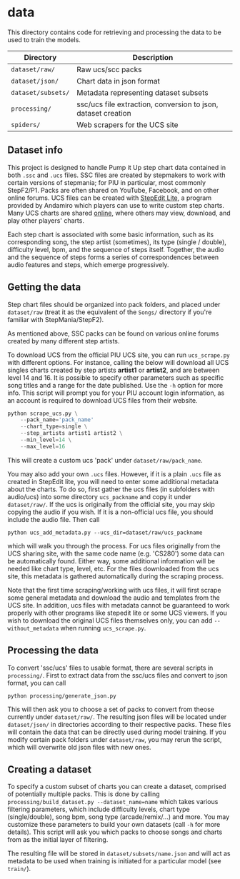 # data

This directory contains code for retrieving and processing the data
to be used to train the models.

| Directory          | Description                                                   |
|--------------------|---------------------------------------------------------------|
| `dataset/raw/`     | Raw ucs/scc packs                                             |
| `dataset/json/`    | Chart data in json format                                     |
| `dataset/subsets/` | Metadata representing dataset subsets                         |
| `processing/`      | ssc/ucs file extraction, conversion to json, dataset creation |
| `spiders/`         | Web scrapers for the UCS site |

## Dataset info

This project is designed to handle Pump it Up step chart data contained in both `.ssc` and `.ucs` files.
SSC files are created by stepmakers to work with certain versions of stepmania; for PIU in particular,
most commonly StepF2/P1. Packs are often shared on YouTube, Facebook, and on other online forums. UCS files
can be created with [StepEdit Lite](http://www.piugame.com/piu.ucs/ucs.intro/ucs.intro.php), a program provided by Andamiro which players can use to write custom step charts. Many UCS charts are shared [online](http://www.piugame.com/bbs/board.php?bo_table=ucs), where others may view, download, and play other players' charts.

Each step chart is associated with some basic information, such as its corresponding song, the step artist (sometimes),
its type (single / double), difficulty level, bpm, and the sequence of steps itself. Together, the audio and the
sequence of steps forms a series of correspondences between audio features and steps, which emerge progressively.

## Getting the data

Step chart files should be organized into pack folders, and placed under `dataset/raw` (treat it as the
equivalent of the `Songs/` directory if you're familiar with StepMania/StepF2).

As mentioned above, SSC packs can be found on various online forums created by many different
step artists. 

To download UCS from the official PIU UCS site, you can run `ucs_scrape.py` with
different options. For instance, calling the below will download all UCS singles charts
created by step artists **artist1** or **artist2**, and are between level 14 and 16. 
It is possible to specify other parameters such as specific song titles and a range for the date
published. Use the `-h` option for more info. This script will prompt you for your PIU account
login information, as an account is required to download UCS files from their website.

```python
python scrape_ucs.py \
    --pack_name='pack_name'
    --chart_type=single \
    --step_artists artist1 artist2 \
    --min_level=14 \
    --max_level=16
```

This will create a custom ucs 'pack' under `dataset/raw/pack_name`.

You may also add your own `.ucs` files. However, if it is a plain `.ucs` file as
created in StepEdit lite, you will need to enter some additional metadata about the charts.
To do so, first gather the ucs files (in subfolders with audio/ucs) into some directory
`ucs_packname` and copy it under `dataset/raw/`. If the ucs is originally from the
official site, you may skip copying the audio if you wish. If it is a non-official
ucs file, you should include the audio file. Then call

`python ucs_add_metadata.py --ucs_dir=dataset/raw/ucs_packname`

which will walk you through the process. For ucs files originally from the UCS
sharing site, with the same code name (e.g. 'CS280') some data can be automatically
found. Either way, some additional information will be needed like chart type,
level, etc. For the files downloaded from the ucs site, this metadata is gathered
automatically during the scraping process.

Note that the first time scraping/working with ucs files, it will first scrape
some general metadata and download the audio and templates from the UCS site. In
addition, ucs files with metadata cannot be guaranteed to work properly with other
programs like stepedit lite or some UCS viewers. If you wish to download the original
UCS files themselves only, you can add `--without_metadata` when running `ucs_scrape.py`.

## Processing the data

To convert 'ssc/ucs' files to usable format, there are several scripts in `processing/`.
First to extract data from the ssc/ucs files and convert to json format, you can call

`python processing/generate_json.py`

This will then ask you to choose a set of packs to convert from theose currently under 
`dataset/raw/`. The resulting json files will be located under `dataset/json/` in
directories according to their respective packs. These files will contain the data that can
be directly used during model training. If you modify certain pack folders under `dataset/raw`,
you may rerun the script, which will overwrite old json files with new ones.

## Creating a dataset

To specify a custom subset of charts you can create a dataset, comprised of potentially multiple packs.
This is done by calling `processing/build_dataset.py --dataset_name=name` which takes various filtering 
parameters, which include difficulty levels, chart type (single/double), song bpm, song type (arcade/remix/...) 
and more. You may customize these parameters to build your own datasets (call `-h` for more details). This 
script will ask you which packs to choose songs and charts from as the initial layer of filtering.

The resulting file will be stored in `dataset/subsets/name.json` and will act as metadata
to be used when training is initiated for a particular model (see `train/`).
